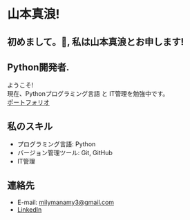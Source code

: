 

<!--
**milenayamamoto3/milenayamamoto3** is a ✨ _special_ ✨ repository because its `README.md` (this file) appears on your GitHub profile.

Here are some ideas to get you started:

- 🔭 I’m currently working on ...
- 🌱 I’m currently learning ...
- 👯 I’m looking to collaborate on ...
- 🤔 I’m looking for help with ...
- 💬 Ask me about ...
- 📫 How to reach me: ...
- 😄 Pronouns: ...
- ⚡ Fun fact: ...
-->
# 山本真浪!

## 初めまして。👋, 私は山本真浪とお申します!
## Python開発者.

ようこそ!<br>
現在、Pythonプログラミング言語 と IT管理を勉強中です。<br>
<a href="https://milenayamamoto3.github.io/milenayamamoto3/" target="_blank">ポートフォリオ</a>

## 私のスキル

- プログラミング言語: Python
- バージョン管理ツール: Git, GitHub
- IT管理

## 連絡先

- E-mail: milymanamy3@gmail.com
- <a href="https://www.linkedin.com/in/milena-yamamoto/" target="_blank">LinkedIn</a>
